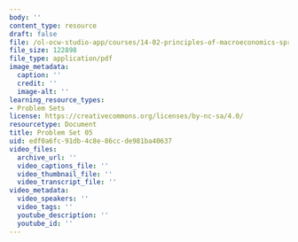 ```yaml
---
body: ''
content_type: resource
draft: false
file: /ol-ocw-studio-app/courses/14-02-principles-of-macroeconomics-spring-2023/mit14_02_s23_pset5.pdf
file_size: 122898
file_type: application/pdf
image_metadata:
  caption: ''
  credit: ''
  image-alt: ''
learning_resource_types:
- Problem Sets
license: https://creativecommons.org/licenses/by-nc-sa/4.0/
resourcetype: Document
title: Problem Set 05
uid: edf0a6fc-91db-4c8e-86cc-de981ba40637
video_files:
  archive_url: ''
  video_captions_file: ''
  video_thumbnail_file: ''
  video_transcript_file: ''
video_metadata:
  video_speakers: ''
  video_tags: ''
  youtube_description: ''
  youtube_id: ''
---
```

